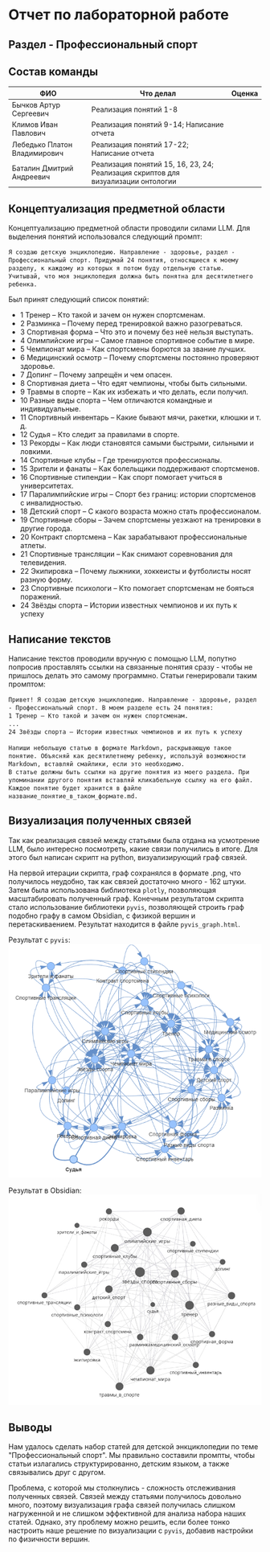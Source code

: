 # Отчет по лабораторной работе

## Раздел - Профессиональный спорт

## Состав команды

| ФИО         | Что делал           | Оценка |
|-------------|----------------|--------|
| Бычков Артур Сергеевич         | Реализация понятий 1-8 |      |
| Климов Иван Павлович         | Реализация понятий 9-14; Написание отчета | |
| Лебедько Платон Владимирович         | Реализация понятий 17-22; Написание отчета |  |
| Баталин Дмитрий Андреевич         | Реализация понятий 15, 16, 23, 24; Реализация скриптов для визуализации онтологии | |

## Концептуализация предметной области

Концептуализацию предметной области проводили силами LLM. Для выделения понятий использовался следующий промпт:
```
Я создаю детскую энциклопедию. Направление - здоровье, раздел - Профессиональный спорт. Придумай 24 понятия, относящиеся к моему разделу, к каждому из которых я потом буду отдельную статью.
Учитывай, что моя энциклопедия должна быть понятна для десятилетнего ребенка.
```

Был принят следующий список понятий:
- 1 Тренер – Кто такой и зачем он нужен спортсменам.
- 2 Разминка – Почему перед тренировкой важно разогреваться.
- 3 Спортивная форма – Что это и почему без неё нельзя выступать.
- 4 Олимпийские игры – Самое главное спортивное событие в мире.
- 5 Чемпионат мира – Как спортсмены борются за звание лучших.
- 6 Медицинский осмотр – Почему спортсмены постоянно проверяют здоровье.
- 7 Допинг – Почему запрещён и чем опасен.
- 8 Спортивная диета – Что едят чемпионы, чтобы быть сильными.
- 9 Травмы в спорте – Как их избежать и что делать, если получил.
- 10 Разные виды спорта – Чем отличаются командные и индивидуальные.
- 11 Спортивный инвентарь – Какие бывают мячи, ракетки, клюшки и т. д.
- 12 Судья – Кто следит за правилами в спорте.
- 13 Рекорды – Как люди становятся самыми быстрыми, сильными и ловкими.
- 14 Спортивные клубы – Где тренируются профессионалы.
- 15 Зрители и фанаты – Как болельщики поддерживают спортсменов.
- 16 Спортивные стипендии – Как спорт помогает учиться в университетах.
- 17 Паралимпийские игры – Спорт без границ: истории спортсменов с инвалидностью.
- 18 Детский спорт – С какого возраста можно стать профессионалом.
- 19 Спортивные сборы – Зачем спортсмены уезжают на тренировки в другие города.
- 20 Контракт спортсмена – Как зарабатывают профессиональные атлеты.
- 21 Спортивные трансляции – Как снимают соревнования для телевидения.
- 22 Экипировка – Почему лыжники, хоккеисты и футболисты носят разную форму.
- 23 Спортивные психологи – Кто помогает спортсменам не бояться поражений.
- 24 Звёзды спорта – Истории известных чемпионов и их путь к успеху

## Написание текстов

Написание текстов проводили вручную с помощью LLM, попутно попросив проставлять ссылки на связанные понятия сразу - чтобы не пришлось делать это самому программно. Статьи генерировали таким промптом:
```
Привет! Я создаю детскую энциклопедию. Направление - здоровье, раздел - Профессиональный спорт. В моем разделе есть 24 понятия:
1 Тренер – Кто такой и зачем он нужен спортсменам.
...
24 Звёзды спорта – Истории известных чемпионов и их путь к успеху

Напиши небольшую статью в формате Markdown, раскрывающую такое понятие. Объясняй как десятилетнему ребенку, используй возможности Markdown, вставляй смайлики, если это необходимо.
В статье должны быть ссылки на другие понятия из моего раздела. При упоминании другого понятия вставляй кликабельную ссылку на его файл. Каждое понятие будет хранится в файле название_понятие_в_таком_формате.md.
```

## Визуализация полученных связей

Так как реализация связей между статьями была отдана на усмотрение LLM, было интересно посмотреть, какие связи получились в итоге. Для этого был написан скрипт на python, визуализирующий граф связей.

На первой итерации скрипта, граф сохранялся в формате .png, что получилось неудобно, так как связей достаточно много - 162 штуки. Затем была использована библиотека `plotly`, позволяющая масштабировать полученный граф. Конечным результатом скрипта стало использование библиотеки `pyvis`, позволяющей строить граф подобно графу в самом Obsidian, с физикой вершин и перетаскиваением. Результат находится в файле `pyvis_graph.html`.

Результат с `pyvis`:
![alt text](image.png)

Результат в Obsidian:
![alt text](image-1.png)

## Выводы

Нам удалось сделать набор статей для детской энкциклопедии по теме "Профессиональный спорт". Мы правильно составили промпты, чтобы статьи излагались структурированно, детским языком, а также связывались друг с другом.

Проблема, с которой мы столкнулись - сложность отслеживания полученных связей. Связей между статьями получилось довольно много, поэтому визуализация графа связей получилась слишком нагруженной и не слишком эффективной для анализа набора наших статей. Однако, эту проблему можно решить, если более тонко настроить наше решение по визуализации с `pyvis`, добавив настройки по физичности вершин.